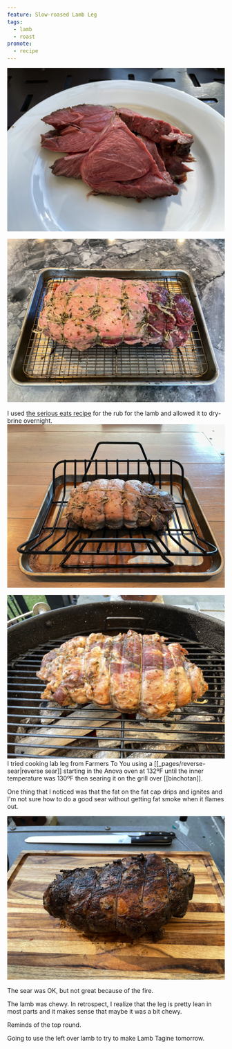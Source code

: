 ```yaml
---
feature: Slow-roased Lamb Leg
tags:
  - lamb
  - roast
promote:
  - recipe
---
```

![roasted lamb](/images/recipes/slow-roasted-boneless-leg-of-lamb-with-garlic-rosemary-and-lemon-1.jpg)

![roasted lamb](/images/recipes/slow-roasted-boneless-leg-of-lamb-with-garlic-rosemary-and-lemon-5.jpg)

I used [the serious eats recipe](/recipes/slow-roasted-boneless-leg-of-lamb-with-garlic-rosemary-and-lemon) for the rub for the lamb and allowed it to dry-brine overnight.
![roasted lamb](/images/recipes/slow-roasted-boneless-leg-of-lamb-with-garlic-rosemary-and-lemon-4.jpg)

![roasted lamb](/images/recipes/slow-roasted-boneless-leg-of-lamb-with-garlic-rosemary-and-lemon-3.jpg)
I tried cooking lab leg from Farmers To You using a [[_pages/reverse-sear|reverse sear]] starting in the Anova oven at 132ºF until the inner temperature was 130ºF then searing it on the grill over [[binchotan]].

One thing that I noticed was that the fat on the fat cap drips and ignites and I'm not sure how to do a good sear without getting fat smoke when it flames out.

![roasted lamb](/images/recipes/slow-roasted-boneless-leg-of-lamb-with-garlic-rosemary-and-lemon-2.jpg)

The sear was OK, but not great because of the fire.

The lamb was chewy. In retrospect, I realize that the leg is pretty lean in most parts and it makes sense that maybe it was a bit chewy.

Reminds of the top round.

Going to use the left over lamb to try to make Lamb Tagine tomorrow.